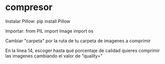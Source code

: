 # compresor
Instalar Pillow: pip install Pillow

Importar: from PIL import Image
import os

Cambiar "carpeta" por la ruta de tu carpeta de imagenes a comprimir

En la línea 14, escoger hasta qué porcentaje de calidad quieres comprimir las imagenes cambiando el valor de "quality="
